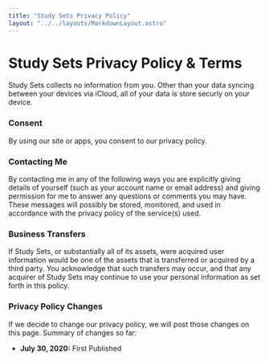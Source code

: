 ```yaml
---
title: "Study Sets Privacy Policy"
layout: "../../layouts/MarkdownLayout.astro"
---
```


# Study Sets Privacy Policy & Terms

Study Sets collects no information from you. Other than your data syncing between your devices via iCloud, all of your data is store securly on your device.
​

### Consent

​By using our site or apps, you consent to our privacy policy.
​

### Contacting Me

By contacting me in any of the following ways you are explicitly giving details of yourself (such as your account name or email address) and giving permission for me to answer any questions or comments you may have. These messages will possibly be stored, monitored, and used in accordance with the privacy policy of the service(s) used.

### Business Transfers

If Study Sets, or substantially all of its assets, were acquired user information would be one of the assets that is transferred or acquired by a third party. You acknowledge that such transfers may occur, and that any acquirer of Study Sets may continue to use your personal information as set forth in this policy.
​
### Privacy Policy Changes

If we decide to change our privacy policy, we will post those changes on this page. Summary of changes so far:

- **July 30, 2020:** First Published
